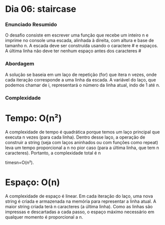 # Dia 06: staircase

### Enunciado Resumido

O desafio consiste em escrever uma função que recebe um inteiro n e imprime no console uma escada, alinhada à direita, com altura e base de tamanho n. A escada deve ser construída usando o caractere # e espaços. A última linha não deve ter nenhum espaço antes dos caracteres #

### Abordagem

A solução se baseia em um laço de repetição (for) que itera n vezes, onde cada iteração corresponde a uma linha da escada. A variável do laço, que podemos chamar de i, representará o número da linha atual, indo de 1 até n.

### Complexidade

# Tempo: O(n²)

A complexidade de tempo é quadrática porque temos um laço principal que executa n vezes (para cada linha). Dentro desse laço, a operação de construir a string (seja com laços aninhados ou com funções como repeat) leva um tempo proporcional a n no pior caso (para a última linha, que tem n caracteres). Portanto, a complexidade total é n

timesn=O(n²).

# Espaço: O(n)

A complexidade de espaço é linear. Em cada iteração do laço, uma nova string é criada e armazenada na memória para representar a linha atual. A maior string criada terá n caracteres (a última linha). Como as linhas são impressas e descartadas a cada passo, o espaço máximo necessário em qualquer momento é proporcional a n.